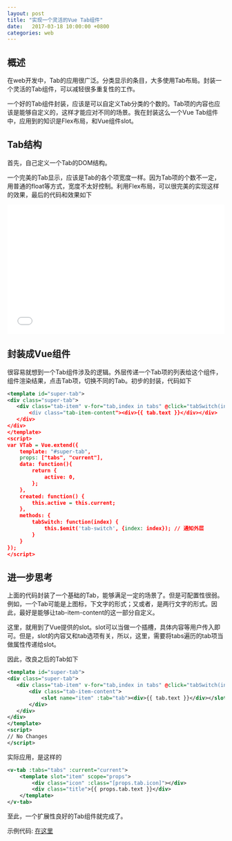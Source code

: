 ```yaml
---
layout: post
title: "实现一个灵活的Vue Tab组件"
date:   2017-03-18 10:00:00 +0800
categories: web
---
```

## 概述
在web开发中，Tab的应用很广泛。分类显示的条目，大多使用Tab布局。封装一个灵活的Tab组件，可以减轻很多重复性的工作。

一个好的Tab组件封装，应该是可以自定义Tab分类的个数的。Tab项的内容也应该是能够自定义的，这样才能应对不同的场景。我在封装这么一个Vue Tab组件中，应用到的知识是Flex布局，和Vue组件slot。

## Tab结构
首先，自己定义一个Tab的DOM结构。

一个完美的Tab显示，应该是Tab的各个项宽度一样。因为Tab项的个数不一定，用普通的float等方式，宽度不太好控制。利用Flex布局，可以很完美的实现这样的效果，最后的代码和效果如下

<iframe width="100%" height="300" src="//jsrun.net/p4pKp/embedded/html,css,result/light/" allowfullscreen="allowfullscreen" frameborder="0"></iframe>

## 封装成Vue组件
很容易就想到一个Tab组件涉及的逻辑。外层传递一个Tab项的列表给这个组件，组件渲染结果，点击Tab项，切换不同的Tab。初步的封装，代码如下

```xml
<template id="super-tab">
<div class="super-tab">
   <div class="tab-item" v-for="tab,index in tabs" @click="tabSwitch(index)" :class="{'on': active == tab.id}>
       <div class="tab-item-content"><div>{{ tab.text }}</div></div>
   </div>
</div>
</template>
<script>
var VTab = Vue.extend({
    template: "#super-tab",
    props: ["tabs", "current"],
    data: function(){
        return {
            active: 0,
        };
    },
    created: function() {
        this.active = this.current;
    },
    methods: {
        tabSwitch: function(index) {
            this.$emit('tab-switch', {index: index}); // 通知外层
        }
    }
});
</script>
```

## 进一步思考
上面的代码封装了一个基础的Tab，能够满足一定的场景了。但是可配置性很弱。例如，一个Tab可能是上图标，下文字的形式；又或者，是两行文字的形式。因此，最好是能够让tab-item-content的这一部分自定义。

这里，就用到了Vue提供的slot。slot可以当做一个插槽，具体内容等用户传入即可。但是，slot的内容又和tab选项有关，所以，这里，需要将tabs遍历的tab项当做属性传递给slot。

因此，改良之后的Tab如下

```xml
<template id="super-tab">
<div class="super-tab">
   <div class="tab-item" v-for="tab,index in tabs" @click="tabSwitch(index)" :class="{'on': active == tab.id}">
       <div class="tab-item-content">
           <slot name="item" :tab="tab"><div>{{ tab.text }}</div></slot>
       </div>
   </div>
</div>
</template>
<script>
// No Changes
</script>
```

实际应用，是这样的

```xml
<v-tab :tabs="tabs" :current="current">
    <template slot="item" scope="props">
        <div class="icon" :class="[props.tab.icon]"></div>
        <div class="title">{{ props.tab.text }}</div>
    </template>
</v-tab>
```

至此，一个扩展性良好的Tab组件就完成了。

示例代码: [在这里](https://github.com/aaronzjc/Personal_Toys/tree/master/BlogDemos/Tab)
